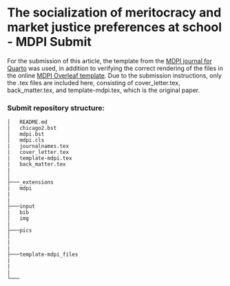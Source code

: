 #  The socialization of meritocracy and market justice preferences at school - MDPI Submit
 
For the submission of this article, the template from the [MDPI journal for Quarto]((https://github.com/ihrke/mdpi)) was used, in addition to verifying the correct rendering of the files in the online [MDPI Overleaf template]((https://www.overleaf.com/latex/templates/mdpi-article-template/fcpwsspfzsph)). Due to the submission instructions, only the .tex files are included here, consisting of cover_letter.tex, back_matter.tex, and template-mdpi.tex, which is the original paper.

### Submit repository structure:

```
│   README.md
|   chicago2.bst
│   mdpi.bst
│   mdpi.cls
|   journalnames.tex
|   cover_letter.tex
|   template-mdpi.tex
|   back_matter.tex
|
│
├───_extensions
|   mdpi
|
|
├───input
|   bib
│   img    
|
├───pics  
│
|
|
├───template-mdpi_files 
|
|
|
└───

```


